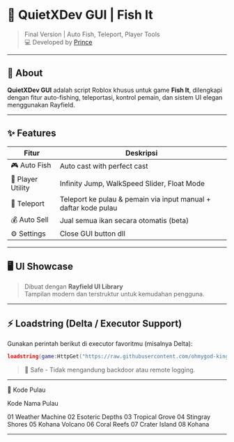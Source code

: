# 🎣 QuietXDev GUI | Fish It
> Final Version | Auto Fish, Teleport, Player Tools  
> 💻 Developed by [Prince](https://github.com/ohmygod-king)

---

## 🧩 About
**QuietXDev GUI** adalah script Roblox khusus untuk game **Fish It**, dilengkapi dengan fitur auto-fishing, teleportasi, kontrol pemain, dan sistem UI elegan menggunakan Rayfield.

---

## ✨ Features

| Fitur              | Deskripsi                                                                 |
|--------------------|---------------------------------------------------------------------------|
| 🎮 Auto Fish        | Auto cast with perfect cast                                              |
| 🧍 Player Utility   | Infinity Jump, WalkSpeed Slider, Float Mode                               |
| 🔄 Teleport         | Teleport ke pulau & pemain via input manual + daftar kode pulau           |
| 💰 Auto Sell        | Jual semua ikan secara otomatis (beta)                                    |
| ⚙️ Settings         | Close GUI button dll                                      |

---

## 🖥️ UI Showcase
> Dibuat dengan **Rayfield UI Library**  
> Tampilan modern dan terstruktur untuk kemudahan pengguna.

---

## ⚡ Loadstring (Delta / Executor Support)

Gunakan perintah berikut di executor favoritmu (misalnya Delta):

```lua
loadstring(game:HttpGet("https://raw.githubusercontent.com/ohmygod-king/Fish-It/refs/heads/main/main.lua"))()
```

> 🔐 Safe - Tidak mengandung backdoor atau remote logging.


---

📍 Kode Pulau

Kode	Nama Pulau

01	Weather Machine
02	Esoteric Depths
03	Tropical Grove
04	Stingray Shores
05	Kohana Volcano
06	Coral Reefs
07	Crater Island
08	Kohana

---
